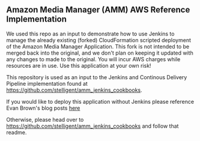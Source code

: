## Amazon Media Manager (AMM) AWS Reference Implementation

We used this repo as an input to demonstrate how to use Jenkins to manage the already existing (forked) CloudFormation scripted deployment of the Amazon Media Manager Application.  This fork is not intended to be merged back into the original, and we don't plan on keeping it updated with any changes to made to the original. You will incur AWS charges while resources are in use. Use this application at your own risk!

This repository is used as an input to the Jenkins and Continous Delivery Pipeline implementation found at https://github.com/stelligent/amm_jenkins_cookbooks.

If you would like to deploy this application without Jenkins please reference Evan Brown's blog posts [here](http://blogs.aws.amazon.com/application-management/post/Tx2DUJYZVBMJ92J/Part-1-Develop-Deploy-and-Manage-for-Scale-with-Elastic-Beanstalk-and-CloudForma)

Otherwise, please head over to https://github.com/stelligent/amm_jenkins_cookbooks and follow that readme.  
